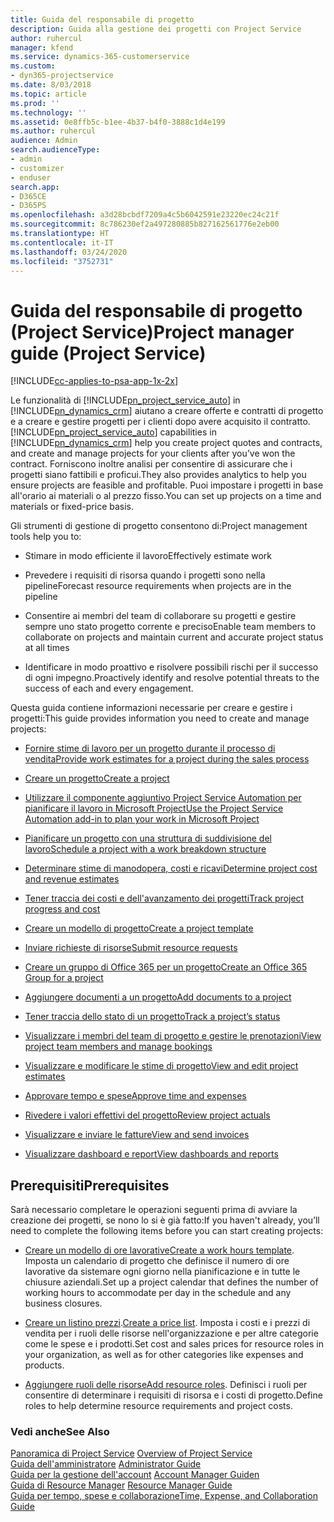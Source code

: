 ```yaml
---
title: Guida del responsabile di progetto
description: Guida alla gestione dei progetti con Project Service
author: ruhercul
manager: kfend
ms.service: dynamics-365-customerservice
ms.custom:
- dyn365-projectservice
ms.date: 8/03/2018
ms.topic: article
ms.prod: ''
ms.technology: ''
ms.assetid: 0e8ffb5c-b1ee-4b37-b4f0-3888c1d4e199
ms.author: ruhercul
audience: Admin
search.audienceType:
- admin
- customizer
- enduser
search.app:
- D365CE
- D365PS
ms.openlocfilehash: a3d28bcbdf7209a4c5b6042591e23220ec24c21f
ms.sourcegitcommit: 8c786230ef2a497280885b827162561776e2eb00
ms.translationtype: HT
ms.contentlocale: it-IT
ms.lasthandoff: 03/24/2020
ms.locfileid: "3752731"
---
```

# <a name="project-manager-guide-project-service"></a><span data-ttu-id="3b249-103">Guida del responsabile di progetto (Project Service)</span><span class="sxs-lookup"><span data-stu-id="3b249-103">Project manager guide (Project Service)</span></span>

[!INCLUDE[cc-applies-to-psa-app-1x-2x](../includes/cc-applies-to-psa-app-1x-2x.md)]

<span data-ttu-id="3b249-104">Le funzionalità di [!INCLUDE[pn_project_service_auto](../includes/pn-project-service-auto.md)] in [!INCLUDE[pn_dynamics_crm](../includes/pn-dynamics-crm.md)] aiutano a creare offerte e contratti di progetto e a creare e gestire progetti per i clienti dopo avere acquisito il contratto.</span><span class="sxs-lookup"><span data-stu-id="3b249-104">[!INCLUDE[pn_project_service_auto](../includes/pn-project-service-auto.md)] capabilities in [!INCLUDE[pn_dynamics_crm](../includes/pn-dynamics-crm.md)] help you create project quotes and contracts, and create and manage projects for your clients after you’ve won the contract.</span></span> <span data-ttu-id="3b249-105">Forniscono inoltre analisi per consentire di assicurare che i progetti siano fattibili e proficui.</span><span class="sxs-lookup"><span data-stu-id="3b249-105">They also provides analytics to help you ensure projects are feasible and profitable.</span></span> <span data-ttu-id="3b249-106">Puoi impostare i progetti in base all'orario ai materiali o al prezzo fisso.</span><span class="sxs-lookup"><span data-stu-id="3b249-106">You can set up projects on a time and materials or fixed-price basis.</span></span>  
  
 <span data-ttu-id="3b249-107">Gli strumenti di gestione di progetto consentono di:</span><span class="sxs-lookup"><span data-stu-id="3b249-107">Project management tools help you to:</span></span>  
  
-   <span data-ttu-id="3b249-108">Stimare in modo efficiente il lavoro</span><span class="sxs-lookup"><span data-stu-id="3b249-108">Effectively estimate work</span></span>  
  
-   <span data-ttu-id="3b249-109">Prevedere i requisiti di risorsa quando i progetti sono nella pipeline</span><span class="sxs-lookup"><span data-stu-id="3b249-109">Forecast resource requirements when projects are in the pipeline</span></span>  
  
-   <span data-ttu-id="3b249-110">Consentire ai membri del team di collaborare su progetti e gestire sempre uno stato progetto corrente e preciso</span><span class="sxs-lookup"><span data-stu-id="3b249-110">Enable team members to collaborate on projects and maintain current and accurate project status at all times</span></span>  
  
-   <span data-ttu-id="3b249-111">Identificare in modo proattivo e risolvere possibili rischi per il successo di ogni impegno.</span><span class="sxs-lookup"><span data-stu-id="3b249-111">Proactively identify and resolve potential threats to the success of each and every engagement.</span></span>  
  
<span data-ttu-id="3b249-112">Questa guida contiene informazioni necessarie per creare e gestire i progetti:</span><span class="sxs-lookup"><span data-stu-id="3b249-112">This guide provides information you need to create and manage projects:</span></span>  
  
-   [<span data-ttu-id="3b249-113">Fornire stime di lavoro per un progetto durante il processo di vendita</span><span class="sxs-lookup"><span data-stu-id="3b249-113">Provide work estimates for a project during the sales process</span></span>](../project-service/provide-estimates-project-during-sales-process.md)  
  
-   [<span data-ttu-id="3b249-114">Creare un progetto</span><span class="sxs-lookup"><span data-stu-id="3b249-114">Create a project</span></span>](../project-service/create-project.md)  
  
-   [<span data-ttu-id="3b249-115">Utilizzare il componente aggiuntivo Project Service Automation per pianificare il lavoro in Microsoft Project</span><span class="sxs-lookup"><span data-stu-id="3b249-115">Use the Project Service Automation add-in to plan your work in Microsoft Project</span></span>](../project-service/add-plan-work-microsoft-project.md)  
  
-   [<span data-ttu-id="3b249-116">Pianificare un progetto con una struttura di suddivisione del lavoro</span><span class="sxs-lookup"><span data-stu-id="3b249-116">Schedule a project with a work breakdown structure</span></span>](../project-service/schedule-project-work-breakdown-structure.md)  
  
-   [<span data-ttu-id="3b249-117">Determinare stime di manodopera, costi e ricavi</span><span class="sxs-lookup"><span data-stu-id="3b249-117">Determine project cost and revenue estimates</span></span>](../project-service/determine-project-cost-revenue-estimates.md)  
  
-   [<span data-ttu-id="3b249-118">Tener traccia dei costi e dell'avanzamento dei progetti</span><span class="sxs-lookup"><span data-stu-id="3b249-118">Track project progress and cost</span></span>](../project-service/track-project-progress-cost.md)  
  
-   [<span data-ttu-id="3b249-119">Creare un modello di progetto</span><span class="sxs-lookup"><span data-stu-id="3b249-119">Create a project template</span></span>](../project-service/create-project-template.md)  
  
-   [<span data-ttu-id="3b249-120">Inviare richieste di risorse</span><span class="sxs-lookup"><span data-stu-id="3b249-120">Submit resource requests</span></span>](../project-service/submit-resource-requests.md)  
  
-   [<span data-ttu-id="3b249-121">Creare un gruppo di Office 365 per un progetto</span><span class="sxs-lookup"><span data-stu-id="3b249-121">Create an Office 365 Group for a project</span></span>](../project-service/create-office-365-group-project.md)  
  
-   [<span data-ttu-id="3b249-122">Aggiungere documenti a un progetto</span><span class="sxs-lookup"><span data-stu-id="3b249-122">Add documents to a project</span></span>](../project-service/add-documents-project.md)  
  
-   [<span data-ttu-id="3b249-123">Tener traccia dello stato di un progetto</span><span class="sxs-lookup"><span data-stu-id="3b249-123">Track a project’s status</span></span>](../project-service/track-project-status.md)  
  
-   [<span data-ttu-id="3b249-124">Visualizzare i membri del team di progetto e gestire le prenotazioni</span><span class="sxs-lookup"><span data-stu-id="3b249-124">View project team members and manage bookings</span></span>](../project-service/view-project-team-members-manage-bookings.md)  
  
-   [<span data-ttu-id="3b249-125">Visualizzare e modificare le stime di progetto</span><span class="sxs-lookup"><span data-stu-id="3b249-125">View and edit project estimates</span></span>](../project-service/view-edit-project-estimates.md)  
  
-   [<span data-ttu-id="3b249-126">Approvare tempo e spese</span><span class="sxs-lookup"><span data-stu-id="3b249-126">Approve time and expenses</span></span>](../project-service/approve-time-expenses.md)  
  
-   [<span data-ttu-id="3b249-127">Rivedere i valori effettivi del progetto</span><span class="sxs-lookup"><span data-stu-id="3b249-127">Review project actuals</span></span>](../project-service/review-project-actuals.md)  
  
-   [<span data-ttu-id="3b249-128">Visualizzare e inviare le fatture</span><span class="sxs-lookup"><span data-stu-id="3b249-128">View and send invoices</span></span>](../project-service/view-send-invoices.md)  
  
-   [<span data-ttu-id="3b249-129">Visualizzare dashboard e report</span><span class="sxs-lookup"><span data-stu-id="3b249-129">View dashboards and reports</span></span>](../project-service/view-dashboards-reports.md)  
  
## <a name="prerequisites"></a><span data-ttu-id="3b249-130">Prerequisiti</span><span class="sxs-lookup"><span data-stu-id="3b249-130">Prerequisites</span></span>  
 <span data-ttu-id="3b249-131">Sarà necessario completare le operazioni seguenti prima di avviare la creazione dei progetti, se nono lo si è già fatto:</span><span class="sxs-lookup"><span data-stu-id="3b249-131">If you haven't already, you’ll need to complete the following items before you can start creating projects:</span></span>  
  
-   <span data-ttu-id="3b249-132">[Creare un modello di ore lavorative](../project-service/create-work-hours-template.md)</span><span class="sxs-lookup"><span data-stu-id="3b249-132">[Create a work hours template](../project-service/create-work-hours-template.md).</span></span> <span data-ttu-id="3b249-133">Imposta un calendario di progetto che definisce il numero di ore lavorative da sistemare ogni giorno nella pianificazione e in tutte le chiusure aziendali.</span><span class="sxs-lookup"><span data-stu-id="3b249-133">Set up a project calendar that defines the number of working hours to accommodate per day in the schedule and any business closures.</span></span>  
  
-   <span data-ttu-id="3b249-134">[Creare un listino prezzi](../project-service/create-price-list.md).</span><span class="sxs-lookup"><span data-stu-id="3b249-134">[Create a price list](../project-service/create-price-list.md).</span></span> <span data-ttu-id="3b249-135">Imposta i costi e i prezzi di vendita per i ruoli delle risorse nell'organizzazione e per altre categorie come le spese e i prodotti.</span><span class="sxs-lookup"><span data-stu-id="3b249-135">Set cost and sales prices for resource roles in your organization, as well as for other categories like expenses and products.</span></span>  
  
-   <span data-ttu-id="3b249-136">[Aggiungere ruoli delle risorse](../project-service/add-resource-roles.md)</span><span class="sxs-lookup"><span data-stu-id="3b249-136">[Add resource roles](../project-service/add-resource-roles.md).</span></span> <span data-ttu-id="3b249-137">Definisci i ruoli per consentire di determinare i requisiti di risorsa e i costi di progetto.</span><span class="sxs-lookup"><span data-stu-id="3b249-137">Define roles to help determine resource requirements and project costs.</span></span>  
  
### <a name="see-also"></a><span data-ttu-id="3b249-138">Vedi anche</span><span class="sxs-lookup"><span data-stu-id="3b249-138">See Also</span></span>  
 <span data-ttu-id="3b249-139">[Panoramica di Project Service](../project-service/overview.md) </span><span class="sxs-lookup"><span data-stu-id="3b249-139">[Overview of Project Service](../project-service/overview.md) </span></span>  
 <span data-ttu-id="3b249-140">[Guida dell'amministratore](../project-service/admin-guide.md) </span><span class="sxs-lookup"><span data-stu-id="3b249-140">[Administrator Guide](../project-service/admin-guide.md) </span></span>  
 <span data-ttu-id="3b249-141">[Guida per la gestione dell'account](../project-service/account-manager-guide.md) </span><span class="sxs-lookup"><span data-stu-id="3b249-141">[Account Manager Guiden](../project-service/account-manager-guide.md) </span></span>  
 <span data-ttu-id="3b249-142">[Guida di Resource Manager](../project-service/resource-manager-guide.md) </span><span class="sxs-lookup"><span data-stu-id="3b249-142">[Resource Manager Guide](../project-service/resource-manager-guide.md) </span></span>  
 [<span data-ttu-id="3b249-143">Guida per tempo, spese e collaborazione</span><span class="sxs-lookup"><span data-stu-id="3b249-143">Time, Expense, and Collaboration Guide</span></span>](../project-service/time-expense-collaboration-guide.md)

